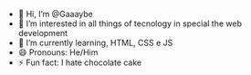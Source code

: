 - 👋 Hi, I’m @Gaaaybe
- 👀 I’m interested in all things of tecnology in special the web development
- 🌱 I’m currently learning, HTML, CSS e JS
- 😄 Pronouns: He/Him
- ⚡ Fun fact: I hate chocolate cake

<!---
Gaaaybe/Gaaaybe is a ✨ special ✨ repository because its `README.md` (this file) appears on your GitHub profile.
You can click the Preview link to take a look at your changes.
--->
